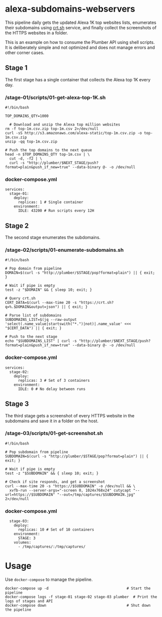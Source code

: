 alexa-subdomains-webservers
===========================

This pipeline daily gets the updated Alexa 1K top websites lists, enumerates their subdomains using [crt.sh](https://crt.sh) service, and finally collect the screenshots of the HTTPS websites in a folder.

This is an example on how to consume the Plumber API using shell scripts. It is deliberately simple and not optimized and does not manage errors and other corner cases.

Stage 1
-------

The first stage has a single container that collects the Alexa top 1K every day.

### /stage-01/scripts/01-get-alexa-top-1K.sh

```
#!/bin/bash

TOP_DOMAINS_QTY=1000

  # Download and unzip the Alexa top million websites
rm -f top-1m.csv.zip top-1m.csv 2>/dev/null
curl -sS http://s3.amazonaws.com/alexa-static/top-1m.csv.zip -o top-1m.csv.zip
unzip -qq top-1m.csv.zip

# Push the top domains to the next queue
head -n $TOP_DOMAINS_QTY top-1m.csv | \
  cut -d, -f2 | \
  curl -s "http://plumber/$NEXT_STAGE/push?format=plain&push_if_new=true" --data-binary @- -o /dev/null
```

### docker-compose.yml

```
services:
  stage-01:
    deploy:
      replicas: 1 # Single container
    environment:
      IDLE: 43200 # Run scripts every 12H
```

Stage 2
-------

The second stage enumerates the subdomains.

### /stage-02/scripts/01-enumerate-subdomains.sh

```
#!/bin/bash 

# Pop domain from pipeline
DOMAIN=$(curl -s "http://plumber/$STAGE/pop?format=plain") || { exit; }

# Wait if pipe is empty
test -z "$DOMAIN" && { sleep 10; exit; }

# Query crt.sh
CERT_DATA=$(curl --max-time 20 -s "https://crt.sh?q=%.$DOMAIN&output=json") || { exit; }

# Parse list of subdomains
SUBDOMAINS_LIST=$(jq --raw-output 'select(.name_value|startswith("*.")|not)|.name_value' <<< "$CERT_DATA") || { exit; }

# Push to the next stage
echo "$SUBDOMAINS_LIST" | curl -s "http://plumber/$NEXT_STAGE/push?format=plain&push_if_new=true" --data-binary @- -o /dev/null
```

### docker-compose.yml

```
services:
  stage-02:
    deploy:
      replicas: 3 # Set of 3 containers
    environment:
      IDLE: 0 # No delay between runs
```

Stage 3
-------

The third stage gets a screenshot of every HTTPS website in the subdomains and save it in a folder on the host.

### /stage-03/scripts/01-get-screenshot.sh

```
#!/bin/bash

# Pop subdomain from pipeline
SUBDOMAIN=$(curl -s "http://plumber/$STAGE/pop?format=plain") || { exit; } 

# Wait if pipe is empty
test -z "$SUBDOMAIN" && { sleep 10; exit; }

# Check if site responds, and get a screenshot
curl --max-time 20 -s "https://$SUBDOMAIN" -o /dev/null && \
  xvfb-run --server-args="-screen 0, 1024x768x24" cutycapt "--url=https://$SUBDOMAIN" "--out=/tmp/captures/$SUBDOMAIN.jpg" 2>/dev/null
```

### docker-compose.yml

```
  stage-03:
    deploy:
      replicas: 10 # Set of 10 containers
    environment:
      STAGE: 3
    volumes:
      - /tmp/captures/:/tmp/captures/
```

Usage
=====

Use `docker-compose` to manage the pipeline.

```
docker-compose up -d                                    # Start the pipeline
docker-compose logs -f stage-01 stage-02 stage-03 plumber  # Print the logs of stages and API
docker-compose down                                     # Shut down the pipeline
```
